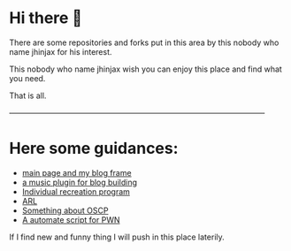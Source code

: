 Hi there 👋
==
There are some repositories and forks put in this area by this nobody who name jhinjax for his interest.

This nobody who name jhinjax wish you can enjoy this place and find what you need.

That is all.

—————————————————————————————————

# Here some guidances:

* [main page and my blog frame](https://github.com/JhinJax-Star/JhinJax-Star)
* [a music plugin for blog building](https://github.com/JhinJax-Star/JhinJax)
* [Individual recreation program](https://github.com/JhinJax-Star/Individual-recreation-program)
* [ARL](https://github.com/JhinJax-Star/ARL)
* [Something about OSCP](https://github.com/JhinJax-Star/OSCP-something)
* [A automate script for PWN](https://github.com/JhinJax-Star/linWinPwn)

If I find new and funny thing I will push in this place laterily.
<!--
**JhinJax-Star/JhinJax-Star** is a ✨ _special_ ✨ repository because its `README.md` (this file) appears on your GitHub profile.

